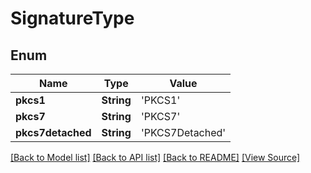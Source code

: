 # SignatureType


## Enum
Name | Type | Value
------------ | ------------- | -------------
**pkcs1** | **String** | 'PKCS1'
**pkcs7** | **String** | 'PKCS7'
**pkcs7detached** | **String** | 'PKCS7Detached'

[[Back to Model list]](../README.md#documentation-for-models) [[Back to API list]](../README.md#documentation-for-api-endpoints) [[Back to README]](../README.md) [[View Source]](../src/models/SignatureType.ts)

